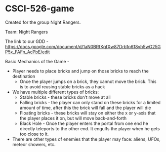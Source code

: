 # CSCI-526-game

Created for the group Night Rangers.

Team: Night Rangers

The link to our GDD - https://docs.google.com/document/d/1aN0BRfKqfXw87Drb1p618vh5wG25GP5x_FAFn_AcPbE/edit

Basic Mechanics of the Game -
* Player needs to place bricks and jump on those bricks to reach the destination
  * Once the player jumps on a brick, they cannot move the brick. This is to avoid reusing stable bricks as a hack
* We have multiple different types of bricks:
  * Stable bricks - these bricks don’t move at all
  * Falling bricks - the player can only stand on these bricks for a limited amount of time, after this the brick will fall and the player will die
  * Floating bricks - these bricks will stay on either the x or y-axis that the player places it on, but will move back-and-forth
  * Black Hole - Once the player enters the portal from one end he directly teleports to the other end. It engulfs the player when he gets too close to it.
* There are other types of enemies that the player may face: aliens, UFOs, meteor showers, etc.

